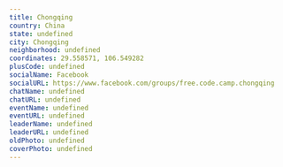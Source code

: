 ```yaml
---
title: Chongqing
country: China
state: undefined
city: Chongqing
neighborhood: undefined
coordinates: 29.558571, 106.549282
plusCode: undefined
socialName: Facebook
socialURL: https://www.facebook.com/groups/free.code.camp.chongqing
chatName: undefined
chatURL: undefined
eventName: undefined
eventURL: undefined
leaderName: undefined
leaderURL: undefined
oldPhoto: undefined
coverPhoto: undefined
---
```


